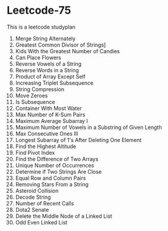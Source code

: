 # Leetcode-75
This is a leetcode studyplan 
1. Merge String Alternately
2. Greatest Common Divisor of Strings]
3. Kids With the Greatest Number of Candies
4. Can Place Flowers
5. Reverse Vowels of a String
6. Reverse Words in a String
7. Product of Array Except Self
8. Increasing Triplet Subsequence
9. String Compression
10. Move Zeroes
11. Is Subsequence
12. Container With Most Water
13. Max Number of K-Sum Pairs
14. Maximum Average Subarray I
15. Maximum Number of Vowels in a Substring of Given Length
16. Max Consecutive Ones III
17. Longest Subarray of 1's After Deleting One Element
18. Find the Highest Altitude
19. Find Pivot Index
20. Find the Difference of Two Arrays
21. Unique Number of Occurrences
22. Determine if Two Strings Are Close
23. Equal Row and Column Pairs
24. Removing Stars From a String
25. Asteroid Collision
26. Decode String
27.  Number of Recent Calls
28.  Dota2 Senate
29.  Delete the Middle Node of a Linked List
30.  Odd Even Linked List
